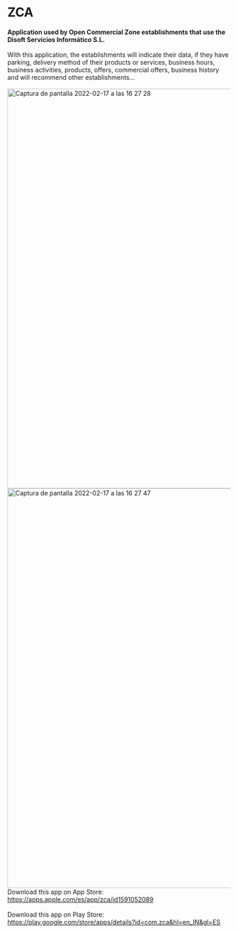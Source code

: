 <b><h1>ZCA</h1>
Application used by Open Commercial Zone establishments that use the Disoft Servicios Informático S.L.</b>
<br><br>
With this application, the establishments will indicate their data, if they have parking, delivery method of their products or services, business hours, business activities, products, offers, commercial offers, business history and will recommend other establishments...
<br><br>
<img width="900" alt="Captura de pantalla 2022-02-17 a las 16 27 28" src="https://user-images.githubusercontent.com/26334453/154525802-27a49586-f559-4cae-88b9-8457b12ef75b.png">
<img width="900" alt="Captura de pantalla 2022-02-17 a las 16 27 47" src="https://user-images.githubusercontent.com/26334453/154525808-c5d19e38-6251-4fed-8e0b-116a2f20bc9c.png">
<br>
Download this app on App Store: https://apps.apple.com/es/app/zca/id1591052089
<br><br>
Download this app on Play Store: https://play.google.com/store/apps/details?id=com.zca&hl=en_IN&gl=ES
